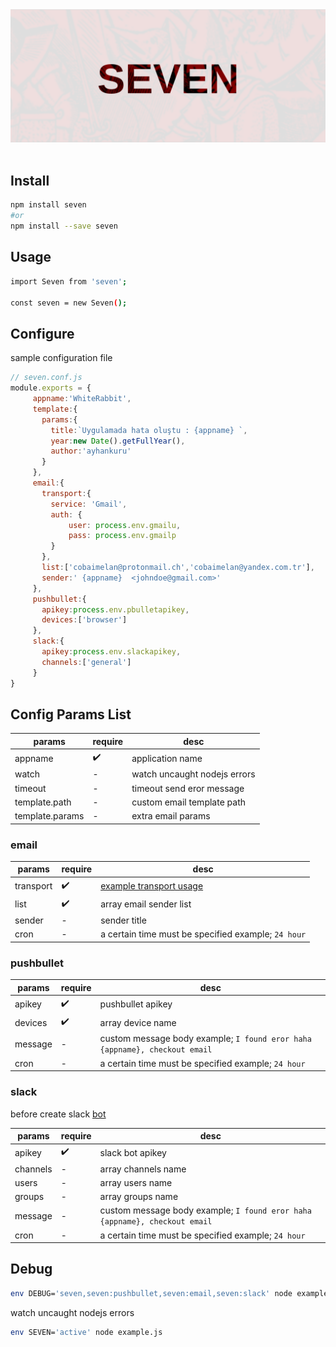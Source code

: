 <div align="center">
  <a href="https://www.youtube.com/watch?v=Ki9h7CWipbo"><img src="./logo.png"></a>
</div>
<br>


## Install

```sh
npm install seven
#or
npm install --save seven
```

## Usage

```sh
import Seven from 'seven';

const seven = new Seven();
```
## Configure
sample configuration file
```js
// seven.conf.js
module.exports = {
     appname:'WhiteRabbit',
     template:{
       params:{
         title:`Uygulamada hata oluştu : {appname} `,
         year:new Date().getFullYear(),
         author:'ayhankuru'
       }
     },
     email:{
       transport:{
         service: 'Gmail',
         auth: {
             user: process.env.gmailu,
             pass: process.env.gmailp
         }
       },
       list:['cobaimelan@protonmail.ch','cobaimelan@yandex.com.tr'],
       sender:' {appname}  <johndoe@gmail.com>'
     },
     pushbullet:{
       apikey:process.env.pbulletapikey,
       devices:['browser']
     },
     slack:{
       apikey:process.env.slackapikey,
       channels:['general']
     }
}

```

## Config Params List
| params | require | desc |
| ------- | -------|------|
| appname |  ✔️ | application name|
| watch |  - | watch uncaught nodejs errors|
| timeout |  - | timeout send eror message|
| template.path |  - | custom email template path|
| template.params |  - | extra email params|

### email
| params | require | desc |
| ------- | -------|------|
| transport |  ✔️ | [example transport usage](https://github.com/andris9/nodemailer-smtp-transport#usage)|
| list |  ✔️ | array email sender list|
| sender |  - | sender title |
| cron |  - | a certain time must be specified example; `24 hour` |

### pushbullet
| params | require | desc |
| ------- | -------|------|
| apikey |  ✔️ | pushbullet apikey|
| devices |  ✔️ | array device name|
| message |  - | custom message body example; `I found eror haha {appname}, checkout email `|
| cron |  - | a certain time must be specified example; `24 hour` |

### slack
before create slack [bot](https://my.slack.com/services/new/bot)

| params | require | desc |
| ------- | -------|------|
| apikey |  ✔️ | slack bot apikey|
| channels |  - | array channels name|
| users |  - | array users name|
| groups |  - | array groups name|
| message |  - | custom message body example; `I found eror haha {appname}, checkout email `|
| cron |  - | a certain time must be specified example; `24 hour` |


## Debug
```sh
env DEBUG='seven,seven:pushbullet,seven:email,seven:slack' node example.js
```
watch uncaught nodejs errors

```sh
env SEVEN='active' node example.js
```
